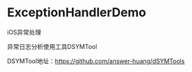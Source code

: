 # ExceptionHandlerDemo
iOS异常处理

异常日志分析使用工具DSYMTool

DSYMTool地址：https://github.com/answer-huang/dSYMTools
